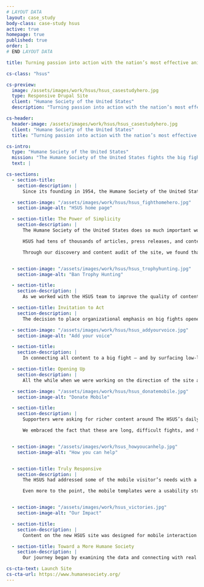 ```yaml
---
# LAYOUT DATA
layout: case_study
body-class: case-study hsus
active: true
homepage: true
published: true
order: 1
# END LAYOUT DATA

title: Turning passion into action with the nation’s most effective animal protection organization.

cs-class: "hsus"

cs-preview:
  image: /assets/images/work/hsus/hsus_casestudyhero.jpg
  type: Responsive Drupal Site
  client: "Humane Society of the United States"
  description: "Turning passion into action with the nation’s most effective animal protection organization."

cs-header:
  header-image: /assets/images/work/hsus/hsus_casestudyhero.jpg
  client: "Humane Society of the United States"
  title: "Turning passion into action with the nation’s most effective animal protection organization."

cs-intro:
  type: "Humane Society of the United States"
  mission: "The Humane Society of the United States fights the big fights, working to end all forms of animal cruelty and achieve the vision behind our name: A humane society."
  text: |

cs-sections:
  - section-title:
    section-description: |
      Since its founding in 1954, the Humane Society of the United States has fought the fights that only it could fight, taking on powerful forces and root causes that threaten the welfare of animals.The organization works directly to impact policies and systemic animal welfare issues. Their most important goal is to prevent animals from getting into situations of distress in the first place. They drive transformational change for animals—bringing a wide set of tools to take on the biggest fights, confronting multibillion dollar industries and staying the course until they achieve reform.

  - section-image: "/assets/images/work/hsus/hsus_fighthomehero.jpg"
    section-image-alt: "HSUS home page"

  - section-title: The Power of Simplicity
    section-description: |
      The Humane Society of the United States does so much important work, across so many issues and in so many places, that the brand position had become overly complex. People were having trouble connecting with the organization, and the existing website suffered from an encyclopedic approach that wasn’t working for supporters, staff, or the general public.

      HSUS had tens of thousands of articles, press releases, and content that were buried at best, conflicting and outdated at worst. A thorough analysis of how visitors were using the site helped to identify what needed to be simplified. Additionally, we interviewed and surveyed thousands of constituents, volunteers, and even lapsed supporters to learn about their perception of the HSUS. This research provided insight as to what supporters wanted out of HSUS (in terms of content and actions) and how HSUS could serve those needs and motivations moving forward to forge meaningful constituent relationships.

      Through our discovery and content audit of the site, we found that much of the existing traffic to humanesociety.org came from people searching for tips, tricks, and resources for treating animals more humanely. That’s a great starting point, but we discovered that the content they were finding often served as a dead end — they found what they might have been looking for in the moment, but we missed the opportunity to engage them on the broader mission. And so one of our early insights was born: people start their journey with The Humane Society of the United States through the a love of one animal, and by connecting them with the underlying issue, we invite them to participate in a larger story.


  - section-image: "/assets/images/work/hsus/hsus_trophyhunting.jpg"
    section-image-alt: "Ban Trophy Hunting"

  - section-title:
    section-description: |
      As we worked with the HSUS team to improve the quality of content across the site, we also developed a site governance plan that will ensure the strength, cadence, and relevancy of content into the future.

  - section-title: Invitation to Act
    section-description: |
      The decision to place organizational emphasis on big fights opened the door for making every piece of content actionable. Giving supporters something tangible to feel good about would be key to keeping them engaged in the mission. Going into the redesign, we heard from constituents that The HSUS did incredible work, but that often the work was done in isolation. They wanted an invitation to be part of the success story and take action alongside the organization.

  - section-image: "/assets/images/work/hsus/hsus_addyourvoice.jpg"
    section-image-alt: "Add your voice"

  - section-title:
    section-description: |
      In connecting all content to a big fight — and by surfacing low-lift actions associated with each of those fights — we brought every site visit to within a single click of action. Now, no matter whether a visitor comes from a search, an email, or a banner ad, they have an immediate way to make a difference and join the movement.

  - section-title: Opening Up
    section-description: |
      All the while when we were working on the direction of the site and the user’s journey, the Humane Society was working on a rebrand. A transition from complex to clear, from similar to distinct, and from quiet to energized requires bold design. The new humanesociety.org delivers just that with a huge investment in content — video, personal narrative, vibrant personalities, and a sense of place everywhere The HSUS works, which is pretty much everywhere.

  - section-image: "/assets/images/work/hsus/hsus_donatemobile.jpg"
    section-image-alt: "Donate Mobile"   

  - section-title:
    section-description: |
      Supporters were asking for richer content around The HSUS’s daily work, and the results of that work. Remarking on the latter, many stated they rarely heard the outcome of the animals’ situation or the campaigns to which they lent support. We found that there were so many stories happening that weren’t reaching the audiences that wanted to hear them. People had to dig to find those results, and they generally were disconnected from the issues they served. Or, as is the case with many legal battles and lobbying, the long-tail process meant results sometimes came months after the call to action was made.

      We embraced the fact that these are long, difficult fights, and they aren’t going to get solved overnight. But when progress is made on policies or the needle moves in favor of these big fights, it will be easier for people to know it and see it surfaced on the site.


  - section-image: "/assets/images/work/hsus_howyoucanhelp.jpg"
    section-image-alt: "How you can help"


  - section-title: Truly Responsive
    section-description: |
      The HSUS had addressed some of the mobile visitor’s needs with a separate theme served up to mobile users, but that solution had become dated and caused a series of unintentional consequences, such as problems with usage reporting, content updates, data structures, and so on.

      Even more to the point, the mobile templates were a usability stopgap, in that they may have stacked columns and revised font sizes. They did not address the core challenges of contextual navigation and content hierarchies that are the hallmark of good responsive design.


  - section-image: "/assets/images/work/hsus_victories.jpg"
    section-image-alt: "Our Impact"   

  - section-title:
    section-description: |
      Content on the new HSUS site was designed for mobile interaction from the ground up. By focusing on positive user flow through the site and defining clear goals for every interface, we designed an experience that is at least as delightful on a small screen as it will be for visitors on large displays.

  - section-title: Toward a More Humane Society
    section-description: |    
      Our journey began by examining the data and connecting with real users to learn how visitors experienced the HSUS website. Armed with new insight, we developed a bold, story-driven, action-packed site that elevates the organization’s new brand. Along with our friends at the Humane Society (and our animal friends around the world), we look forward to engaging a whole new generation of HSUS supporters and creating opportunities for any visitor to become a hero the instant they are inspired to take action.

cs-cta-text: Launch Site
cs-cta-url: https://www.humanesociety.org/
---
```

